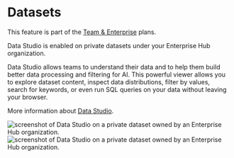 # Datasets

<Tip warning={true}>
This feature is part of the <a href="https://huggingface.co/enterprise">Team & Enterprise</a> plans.
</Tip>

Data Studio is enabled on private datasets under your Enterprise Hub organization.

Data Studio allows teams to understand their data and to help them build better data processing and filtering for AI. This powerful viewer allows you to explore dataset content, inspect data distributions, filter by values, search for keywords, or even run SQL queries on your data without leaving your browser.

More information about [Data Studio](./datasets-viewer).

<div class="flex justify-center">
<img class="block dark:hidden" src="https://huggingface.co/datasets/huggingface/documentation-images/resolve/main/hub/private-dataset-viewer.png" alt="screenshot of Data Studio on a private dataset owned by an Enterprise Hub organization."/>
<img class="hidden dark:block" src="https://huggingface.co/datasets/huggingface/documentation-images/resolve/main/hub/private-dataset-viewer-dark.png" alt="screenshot of Data Studio on a private dataset owned by an Enterprise Hub organization."/>
</div>
